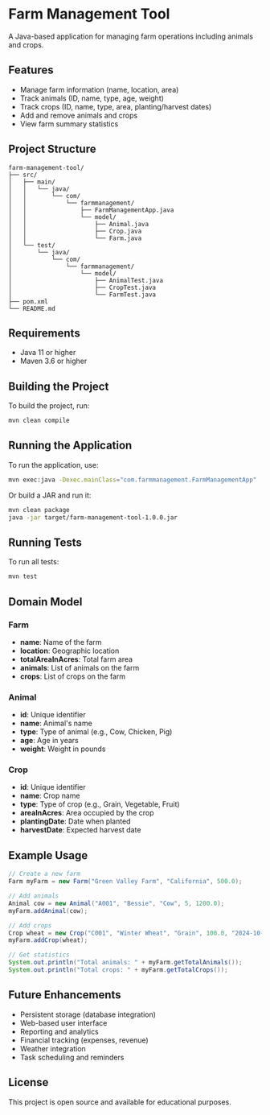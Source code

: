# Farm Management Tool

A Java-based application for managing farm operations including animals and crops.

## Features

- Manage farm information (name, location, area)
- Track animals (ID, name, type, age, weight)
- Track crops (ID, name, type, area, planting/harvest dates)
- Add and remove animals and crops
- View farm summary statistics

## Project Structure

```
farm-management-tool/
├── src/
│   ├── main/
│   │   └── java/
│   │       └── com/
│   │           └── farmmanagement/
│   │               ├── FarmManagementApp.java
│   │               └── model/
│   │                   ├── Animal.java
│   │                   ├── Crop.java
│   │                   └── Farm.java
│   └── test/
│       └── java/
│           └── com/
│               └── farmmanagement/
│                   └── model/
│                       ├── AnimalTest.java
│                       ├── CropTest.java
│                       └── FarmTest.java
├── pom.xml
└── README.md
```

## Requirements

- Java 11 or higher
- Maven 3.6 or higher

## Building the Project

To build the project, run:

```bash
mvn clean compile
```

## Running the Application

To run the application, use:

```bash
mvn exec:java -Dexec.mainClass="com.farmmanagement.FarmManagementApp"
```

Or build a JAR and run it:

```bash
mvn clean package
java -jar target/farm-management-tool-1.0.0.jar
```

## Running Tests

To run all tests:

```bash
mvn test
```

## Domain Model

### Farm
- **name**: Name of the farm
- **location**: Geographic location
- **totalAreaInAcres**: Total farm area
- **animals**: List of animals on the farm
- **crops**: List of crops on the farm

### Animal
- **id**: Unique identifier
- **name**: Animal's name
- **type**: Type of animal (e.g., Cow, Chicken, Pig)
- **age**: Age in years
- **weight**: Weight in pounds

### Crop
- **id**: Unique identifier
- **name**: Crop name
- **type**: Type of crop (e.g., Grain, Vegetable, Fruit)
- **areaInAcres**: Area occupied by the crop
- **plantingDate**: Date when planted
- **harvestDate**: Expected harvest date

## Example Usage

```java
// Create a new farm
Farm myFarm = new Farm("Green Valley Farm", "California", 500.0);

// Add animals
Animal cow = new Animal("A001", "Bessie", "Cow", 5, 1200.0);
myFarm.addAnimal(cow);

// Add crops
Crop wheat = new Crop("C001", "Winter Wheat", "Grain", 100.0, "2024-10-01", "2025-06-01");
myFarm.addCrop(wheat);

// Get statistics
System.out.println("Total animals: " + myFarm.getTotalAnimals());
System.out.println("Total crops: " + myFarm.getTotalCrops());
```

## Future Enhancements

- Persistent storage (database integration)
- Web-based user interface
- Reporting and analytics
- Financial tracking (expenses, revenue)
- Weather integration
- Task scheduling and reminders

## License

This project is open source and available for educational purposes.